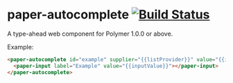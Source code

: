 # paper-autocomplete [![Build Status](https://travis-ci.org/tinkerD/paper-autocomplete.svg?branch=master)](https://travis-ci.org/tinkerD/paper-autocomplete)
A type-ahead web component for Polymer 1.0.0 or above.

Example:

```html
<paper-autocomplete id="example" supplier="{{listProvider}}" value="{{inputValue}}">
  <paper-input label="Example" value="{{inputValue}}"></paper-input>
</paper-autocomplete>
```

